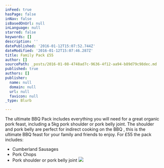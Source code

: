 ```yaml
---
inFeed: true
hasPage: false
inNav: false
isBasedOnUrl: null
inLanguage: null
starred: false
keywords: []
description: ''
datePublished: '2016-01-12T15:07:52.744Z'
dateModified: '2016-01-12T15:07:46.287Z'
title: Family Pack £55
author: []
sourcePath: _posts/2016-01-08-4748ad7c-9636-4f12-aa94-b89d79c98dec.md
published: true
authors: []
publisher:
  name: null
  domain: null
  url: null
  favicon: null
_type: Blurb

---
```

The ultimate BBQ Pack includes everything you will need for a great organic pork feast, including a 5kg pork shoulder or pork belly joint. The
shoulder and pork belly are perfect for indirect cooking on the BBQ , this is
the ultimate BBQ feast for your family and friends to enjoy. For £55 the pack
includes:

* Cumberland Sausages
* Pork Chops
* Pork shoulder or pork belly joint
![](https://the-grid-user-content.s3-us-west-2.amazonaws.com/865542f0-3a2a-4e39-ba98-d1dcba26416c.jpg)